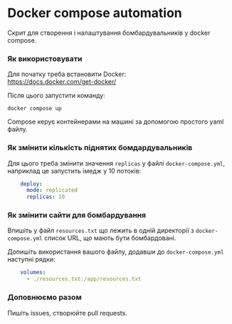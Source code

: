 # Docker compose automation

Скрит для створення і налаштування бомбардувальників у docker compose.

### Як використовувати

Для початку треба встановити Docker:  
https://docs.docker.com/get-docker/

Після цього запустити команду:

```shell
docker compose up
```

Compose керує контейнерами на машині за допомогою простого yaml файлу.

### Як змінити кількість піднятих бомдардувальників

Для цього треба змінити значення `replicas` у файлі `docker-compose.yml`, наприклад це запустить імедж у 10 потоків:

```yaml
    deploy:
      mode: replicated
      replicas: 10
```

### Як змінити сайти для бомбардування

Впишіть у файл `resources.txt` що лежить в одній директорії з `docker-compose.yml` список URL, що мають бути бомбардовані.   

Допишіть використання вашого файлу, додавши до `docker-compose.yml` наступні рядки:

```yaml
    volumes:
      - ./resources.txt:/app/resources.txt
```

### Доповнюємо разом

Пишіть issues, створюйте pull requests.  
